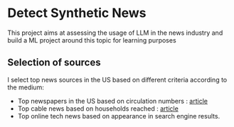 # Detect Synthetic News

This project aims at assessing the usage of LLM in the news industry and build a ML project around this topic for learning purposes

## Selection of sources
I select top news sources in the US based on different criteria according to the medium:
- Top newspapers in the US based on circulation numbers : [article](https://en.wikipedia.org/wiki/List_of_newspapers_in_the_United_States)   
- Top cable news based on households reached : [article](https://en.wikipedia.org/wiki/United_States_cable_news)  
- Top online tech news based on appearance in search engine results.  
